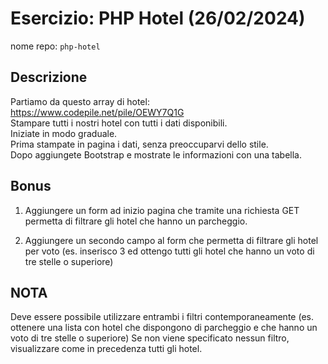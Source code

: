 # Esercizio: PHP Hotel (26/02/2024)

nome repo: `php-hotel`

## Descrizione

Partiamo da questo array di hotel: https://www.codepile.net/pile/OEWY7Q1G <br>
Stampare tutti i nostri hotel con tutti i dati disponibili.<br>
Iniziate in modo graduale.<br>
Prima stampate in pagina i dati, senza preoccuparvi dello stile.<br>
Dopo aggiungete Bootstrap e mostrate le informazioni con una tabella.

## Bonus

1. Aggiungere un form ad inizio pagina che tramite una richiesta GET permetta di filtrare gli hotel che hanno un parcheggio.

2. Aggiungere un secondo campo al form che permetta di filtrare gli hotel per voto (es. inserisco 3 ed ottengo tutti gli hotel che hanno un voto di tre stelle o superiore)

## NOTA

Deve essere possibile utilizzare entrambi i filtri contemporaneamente (es. ottenere una lista con hotel che dispongono di parcheggio e che hanno un voto di tre stelle o superiore)
Se non viene specificato nessun filtro, visualizzare come in precedenza tutti gli hotel.
